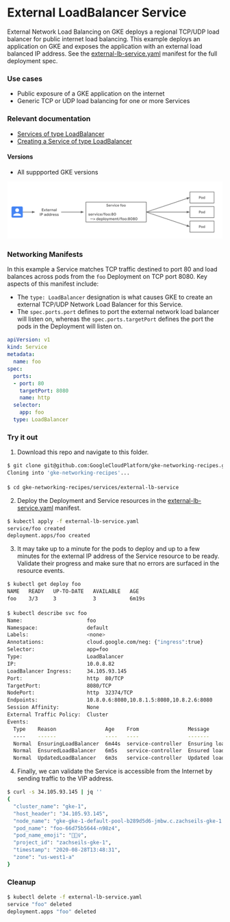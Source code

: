 # External LoadBalancer Service

External Network Load Balancing on GKE deploys a regional TCP/UDP load balancer for public internet load balancing.  This example deploys an application on GKE and exposes the application with an external load balanced IP address.  See the [external-lb-service.yaml](external-lb-service.yaml) manifest for the full deployment spec.

### Use cases

- Public exposure of a GKE application on the internet
- Generic TCP or UDP load balancing for one or more Services

### Relevant documentation

- [Services of type LoadBalancer](https://cloud.google.com/kubernetes-engine/docs/concepts/service#services_of_type_loadbalancer)
- [Creating a Service of type LoadBalancer](https://cloud.google.com/kubernetes-engine/docs/how-to/exposing-apps#creating_a_service_of_type_loadbalancer)

#### Versions

- All suppported GKE versions

![external loadbalancer service](../../../images/external-lb-service.png)

### Networking Manifests

In this example a Service matches TCP traffic destined to port 80 and load balances across pods from the `foo` Deployment on TCP port 8080.  Key aspects of this manifest include:

- The `type: LoadBalancer` designation is what causes GKE to create an external TCP/UDP Network Load Balancer for this Service.
- The `spec.ports.port` defines to port the external network load balancer will listen on, whereas the `spec.ports.targetPort` defines the port the pods in the Deployment will listen on.

```yaml
apiVersion: v1
kind: Service
metadata:
  name: foo
spec:
  ports:
  - port: 80
    targetPort: 8080
    name: http 
  selector:
    app: foo
  type: LoadBalancer
```

### Try it out

1. Download this repo and navigate to this folder.

```bash
$ git clone git@github.com:GoogleCloudPlatform/gke-networking-recipes.git
Cloning into 'gke-networking-recipes'...

$ cd gke-networking-recipes/services/external-lb-service
```

2. Deploy the Deployment and Service resources in the [external-lb-service.yaml](external-lb-service.yaml) manifest.

```bash
$ kubectl apply -f external-lb-service.yaml
service/foo created
deployment.apps/foo created
```

3. It may take up to a minute for the pods to deploy and up to a few minutes for the external IP address of the Service resource to be ready.  Validate their progress and make sure that no errors are surfaced in the resource events.

```bash
$ kubectl get deploy foo
NAME   READY   UP-TO-DATE   AVAILABLE   AGE
foo    3/3     3            3           6m19s

$ kubectl describe svc foo
Name:                     foo
Namespace:                default
Labels:                   <none>
Annotations:              cloud.google.com/neg: {"ingress":true}
Selector:                 app=foo
Type:                     LoadBalancer
IP:                       10.0.8.82
LoadBalancer Ingress:     34.105.93.145
Port:                     http  80/TCP
TargetPort:               8080/TCP
NodePort:                 http  32374/TCP
Endpoints:                10.8.0.6:8080,10.8.1.5:8080,10.8.2.6:8080
Session Affinity:         None
External Traffic Policy:  Cluster
Events:
  Type    Reason                Age    From                Message
  ----    ------                ----   ----                -------
  Normal  EnsuringLoadBalancer  6m44s  service-controller  Ensuring load balancer
  Normal  EnsuredLoadBalancer   6m5s   service-controller  Ensured load balancer
  Normal  UpdatedLoadBalancer   6m3s   service-controller  Updated load balancer with new hosts
```

4. Finally, we can validate the Service is accessible from the Internet by sending traffic to the VIP address.

```bash
$ curl -s 34.105.93.145 | jq ''
{
  "cluster_name": "gke-1",                                                                                                                                                     
  "host_header": "34.105.93.145",                                                                                                                                              
  "node_name": "gke-gke-1-default-pool-b289d5d6-jmbw.c.zachseils-gke-1.internal",                                                                                              
  "pod_name": "foo-66d75b5644-n98z4",                                                                                                                                          
  "pod_name_emoji": "🧖🏿‍♀",                                                                                                                                                   
  "project_id": "zachseils-gke-1",                                                                                                                                             
  "timestamp": "2020-08-28T13:48:31",                                                                                                                                          
  "zone": "us-west1-a"                                                                                                                                                         
}
```

### Cleanup

```bash
$ kubectl delete -f external-lb-service.yaml 
service "foo" deleted
deployment.apps "foo" deleted
``` 
